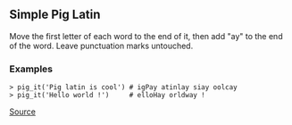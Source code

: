 ## Simple Pig Latin

Move the first letter of each word to the end of it, then add "ay" to the end of the word. Leave punctuation marks untouched.

### Examples 

```text
> pig_it('Pig latin is cool') # igPay atinlay siay oolcay
> pig_it('Hello world !')     # elloHay orldway !
```

[Source](https://www.codewars.com/kata/520b9d2ad5c005041100000f/train/python)